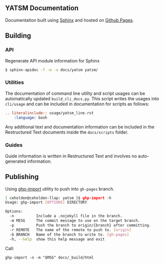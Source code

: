 YATSM  Documentation
--------------------

Documentation built using [Sphinx](http://sphinx-doc.org/) and hosted on [Github Pages](https://pages.github.com/).

## Building

### API

Regenerate API module information for Sphinx

``` bash
$ sphinx-apidoc -f -e -o docs/yatsm yatsm/
```

### Utilities

The documentation of command line utility and script usages can be automatically updated ``build_cli_docs.py``. This script writes the usages into ``cli/usage`` and can be included in documentation for scripts as follows:

``` rst
.. literalinclude:: usage/yatsm_line.rst
    :language: bash
```

Any additional text and documentation information can be included in the Restructured Text documents inside the `docs/scripts` folder.

### Guides

Guide information is written in Restructured Text and involves no auto-generated information.

## Publishing

Using [ghp-import](https://github.com/davisp/ghp-import) utility to push into `gh-pages` branch.

``` bash
[ ceholden@ceholden-llap: yatsm ]$ ghp-import -h
Usage: ghp-import [OPTIONS] DIRECTORY

Options:
  -n          Include a .nojekyll file in the branch.
  -m MESG     The commit message to use on the target branch.
  -p          Push the branch to origin/{branch} after committing.
  -r REMOTE   The name of the remote to push to. [origin]
  -b BRANCH   Name of the branch to write to. [gh-pages]
  -h, --help  show this help message and exit
```

Call:

```
ghp-import -n -m "$MSG" docs/_build/html
```
